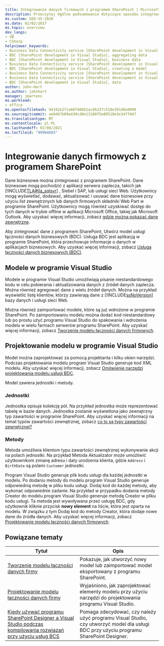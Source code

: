 ```yaml
---
title: Integrowanie danych firmowych z programem SharePoint | Microsoft Docs
description: Przeczytaj Ogólne podsumowanie dotyczące sposobu integrowania danych biznesowych z programem SharePoint, tworząc model usługi łączności danych biznesowych (BDC).
ms.custom: SEO-VS-2020
ms.date: 02/02/2017
ms.topic: overview
dev_langs:
- VB
- CSharp
helpviewer_keywords:
- Business Data Connectivity service [SharePoint development in Visual Studio], business data
- BDC [SharePoint development in Visual Studio], aggregating data
- BDC [SharePoint development in Visual Studio], business data
- Business Data Connectivity service [SharePoint development in Visual Studio], aggregating data
- BDC [SharePoint development in Visual Studio], creating a model
- Business Data Connectivity service [SharePoint development in Visual Studio], creating a model
- Business Data Connectivity service [SharePoint development in Visual Studio], data
- BDC [SharePoint development in Visual Studio], data
author: John-Hart
ms.author: johnhart
manager: jmartens
ms.workload:
- office
ms.openlocfilehash: 94162e2fca66fd86b2ac8b237c518e391d0a9908
ms.sourcegitcommit: ae6d47b09a439cd0e13180f5e89510e3e347fd47
ms.translationtype: MT
ms.contentlocale: pl-PL
ms.lasthandoff: 02/08/2021
ms.locfileid: "99964683"
---
```

# <a name="integrate-business-data-into-sharepoint"></a>Integrowanie danych firmowych z programem SharePoint
  Dane biznesowe można zintegrować z programem SharePoint. Dane biznesowe mogą pochodzić z aplikacji serwera zaplecza, takich jak [!INCLUDE[TLA#tla_sqlsvr](../sharepoint/includes/tlasharptla-sqlsvr-md.md)] , Siebel i SAP, lub usługi sieci Web. Użytkownicy mogą wyświetlać, dodawać, aktualizować i usuwać dane biznesowe przy użyciu list zewnętrznych lub danych firmowych składniki Web Part w programie SharePoint.  Użytkownicy mogą również uzyskiwać dostęp do tych danych w trybie offline w aplikacji Microsoft Office, takiej jak Microsoft Outlook. Aby uzyskać więcej informacji, zobacz [gdzie można pokazać dane zewnętrzne](/previous-versions/office/developer/sharepoint-2010/ee558737(v=office.14)).

 Aby zintegrować dane z programem SharePoint, Utwórz model usługi łączności danych biznesowych (BDC). Usługa BDC jest aplikacją w programie SharePoint, która przechowuje informacje o danych w aplikacjach biznesowych. Aby uzyskać więcej informacji, zobacz [Usługa łączności danych biznesowych (BDC)](/previous-versions/office/developer/sharepoint-2010/ee556407(v=office.14)).

## <a name="models-in-visual-studio"></a>Modele w programie Visual Studio
 Modele w programie Visual Studio umożliwiają pisanie niestandardowego kodu w celu pobierania i aktualizowania danych z źródeł danych zaplecza. Można również agregować dane z wielu źródeł danych. Można na przykład wyświetlić listę klientów, którzy zawierają dane z [!INCLUDE[ssNoVersion](../sharepoint/includes/ssnoversion-md.md)] bazy danych i usługi sieci Web.

 Można również zaimportować modele, które są już wdrożone w programie SharePoint. Po zaimportowaniu modelu można dodać kod niestandardowy lub po prostu użyć programu Visual Studio do spakowania i wdrożenia modelu w wielu farmach serwerów programu SharePoint. Aby uzyskać więcej informacji, zobacz [Tworzenie modelu łączności danych firmowych](../sharepoint/creating-a-business-data-connectivity-model.md).

## <a name="design-a-model-in-visual-studio"></a>Projektowanie modelu w programie Visual Studio
 Model można zaprojektować za pomocą projektanta i kilku okien narzędzi. Podczas projektowania modelu program Visual Studio generuje kod XML modelu. Aby uzyskać więcej informacji, zobacz [Omówienie narzędzi projektowania modelu usługi BDC](../sharepoint/bdc-model-design-tools-overview.md).

 Model zawiera jednostki i metody.

### <a name="entities"></a>Jednostki
 Jednostka opisuje kolekcję pól. Na przykład jednostka może reprezentować tabelę w bazie danych. Jednostka zostanie wyświetlona jako zewnętrzny typ zawartości w programie SharePoint. Aby uzyskać więcej informacji na temat typów zawartości zewnętrznej, zobacz [co to są typy zawartości zewnętrznej?](/previous-versions/office/developer/sharepoint-2010/ee556391(v=office.14))

### <a name="methods"></a>Metody
 Metoda umożliwia klientom typu zawartości zewnętrznej wykonywanie akcji na polach jednostki. Na przykład Metoda Aktualizator może umożliwić użytkownikom zmianę adresu i daty urodzenia klienta, gdzie `Address` i `BirthDate` są polami `Customer` jednostki.

 Program Visual Studio generuje plik kodu usługi dla każdej jednostki w modelu. Po dodaniu metody do modelu program Visual Studio generuje odpowiednią metodę w pliku kodu usługi. Dodaj kod do każdej metody, aby wykonać odpowiednie zadanie. Na przykład w przypadku dodania metody Creator do modelu program Visual Studio generuje metodę Creator w pliku kodu usługi. Ta metoda jest wywoływana przez usługę BDC, gdy użytkownik kliknie przycisk **nowy element** na liście, która jest oparta na modelu. W związku z tym Dodaj kod do metody Creator, która dodaje nowe dane do źródła danych. Aby uzyskać więcej informacji, zobacz [Projektowanie modelu łączności danych firmowych](../sharepoint/designing-a-business-data-connectivity-model.md).

## <a name="related-topics"></a>Powiązane tematy

|Tytuł|Opis|
|-----------|-----------------|
|[Tworzenie modelu łączności danych firmy](../sharepoint/creating-a-business-data-connectivity-model.md)|Pokazuje, jak utworzyć nowy model lub zaimportować model eksportowany z programu SharePoint.|
|[Projektowanie modelu łączności danych firmy](../sharepoint/designing-a-business-data-connectivity-model.md)|Wyjaśniono, jak zaprojektować elementy modelu przy użyciu narzędzi do projektowania programu Visual Studio.|
|[Kiedy używać programu SharePoint Designer a Visual Studio podczas kompilowania rozwiązań przy użyciu usług BCS](/previous-versions/office/developer/sharepoint-2010/ee558875(v=office.14))|Pomaga zdecydować, czy należy użyć programu Visual Studio, czy utworzyć model dla usługi BDC przy użyciu programu SharePoint Designer.|
